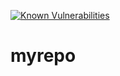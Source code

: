 [![Known Vulnerabilities](https://snyk.io/test/github/asifrahman001/myrepo/badge.svg)](https://snyk.io/test/github/asifrahman001/myrepo)
# myrepo
